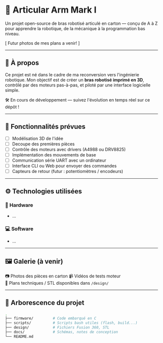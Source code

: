 # 🤖 Articular Arm Mark I

Un projet open-source de bras robotisé articulé en carton — conçu de A à Z pour apprendre la robotique, de la mécanique à la programmation bas niveau.

[ Futur photos de mes plans a venir! ]

---

## 🧠 À propos

Ce projet est né dans le cadre de ma reconversion vers l'ingénierie robotique. Mon objectif est de créer un **bras robotisé imprimé en 3D**, contrôlé par des moteurs pas-à-pas, et piloté par une interface logicielle simple.

🛠️ En cours de développement — suivez l'évolution en temps réel sur ce dépôt !

---

## 🧩 Fonctionnalités prévues

- [ ] Modélisation 3D de l'idée
- [ ] Decoupe des premières pièces
- [ ] Contrôle des moteurs avec drivers (A4988 ou DRV8825)
- [ ] Implémentation des mouvements de base
- [ ] Communication série UART avec un ordinateur
- [ ] Interface CLI ou Web pour envoyer des commandes
- [ ] Capteurs de retour (futur : potentiomètres / encodeurs)

---

## ⚙️ Technologies utilisées

### 🔧 Hardware
- ...

### 💻 Software
- ...

---

## 🖼️ Galerie (à venir)

📷 Photos des pièces en carton 
📹 Vidéos de tests moteur  
📐 Plans techniques / STL disponibles dans `/design/`

---

## 📁 Arborescence du projet

```bash
.
├── firmware/         # Code embarqué en C
├── scripts/          # Scripts bash utiles (flash, build...)
├── design/           # Fichiers Fusion 360, STL
├── docs/             # Schémas, notes de conception
└── README.md
